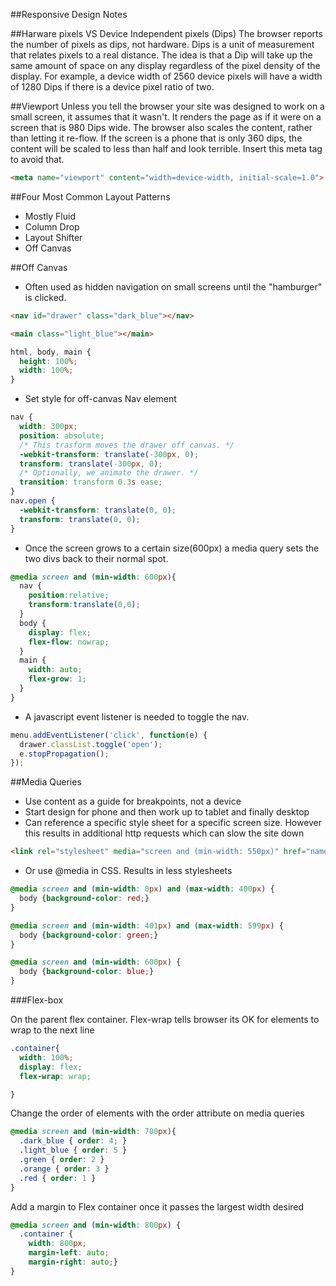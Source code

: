 ##Responsive Design Notes

##Harware pixels VS Device Independent pixels (Dips)
The browser reports the number of pixels as dips, not hardware.  Dips is a unit of measurement that relates pixels to a real distance.  The idea is that a Dip will take up the same amount of space on any display regardless of the pixel density of the display.  For example, a device width of 2560 device pixels will have a width of 1280 Dips if there is a device pixel ratio of two.  

##Viewport
Unless you tell the browser your site was designed to work on a small screen, it assumes that it wasn't.
It renders the page as if it were on a screen that is 980 Dips wide.  The browser also scales the content, rather than letting it re-flow.  If the screen is a phone that is only 360 dips, the content will be scaled to less than half and look terrible.  Insert this meta tag to avoid that.
```html
<meta name="viewport" content="width=device-width, initial-scale=1.0">
```
##Four Most Common Layout Patterns
* Mostly Fluid
* Column Drop
* Layout Shifter
* Off Canvas

##Off Canvas
* Often used as hidden navigation on small screens until the "hamburger" is clicked.  
```html
<nav id="drawer" class="dark_blue"></nav>

<main class="light_blue"></main>
```
```CSS
html, body, main {
  height: 100%;
  width: 100%;
}
```
* Set style for off-canvas Nav element
```CSS
nav {
  width: 300px;
  position: absolute;
  /* This trasform moves the drawer off canvas. */
  -webkit-transform: translate(-300px, 0);
  transform: translate(-300px, 0);
  /* Optionally, we animate the drawer. */
  transition: transform 0.3s ease;
}
nav.open {
  -webkit-transform: translate(0, 0);
  transform: translate(0, 0);
}
```
* Once the screen grows to a certain size(600px) a media query sets the two divs back to their normal spot.
```CSS
@media screen and (min-width: 600px){
  nav {
    position:relative;
    transform:translate(0,0);
  }
  body {
    display: flex;
    flex-flow: nowrap;
  }
  main {
    width: auto;
    flex-grow: 1;
  }
}
```
* A javascript event listener is needed to toggle the nav.
```js
menu.addEventListener('click', function(e) {
  drawer.classList.toggle('open');
  e.stopPropagation();
});
```

##Media Queries
* Use content as a guide for breakpoints, not a device
* Start design for phone and then work up to tablet and finally desktop
* Can reference a specific style sheet for a specific screen size.  However this results in additional http  requests which can slow the site down

```html
<link rel="stylesheet" media="screen and (min-width: 550px)" href="name-of-stylesheet.css">

```
* Or use @media in CSS.  Results in less stylesheets
```CSS
@media screen and (min-width: 0px) and (max-width: 400px) {
  body {background-color: red;}
}

@media screen and (min-width: 401px) and (max-width: 599px) {
  body {background-color: green;}
}

@media screen and (min-width: 600px) {
  body {background-color: blue;}
}
```

###Flex-box

On the parent flex container.  Flex-wrap tells browser its OK for elements to wrap to the next line
```CSS
.container{
  width: 100%;
  display: flex;
  flex-wrap: wrap;

}
```
Change the order of elements with the order attribute on media queries
```CSS
@media screen and (min-width: 700px){
  .dark_blue { order: 4; }
  .light_blue { order: 5 }
  .green { order: 2 }
  .orange { order: 3 }
  .red { order: 1 }
}
```
Add a margin to Flex container once it passes the largest width desired
```CSS
@media screen and (min-width: 800px) {
  .container {
    width: 800px;
    margin-left: auto;
    margin-right: auto;}
}
```
